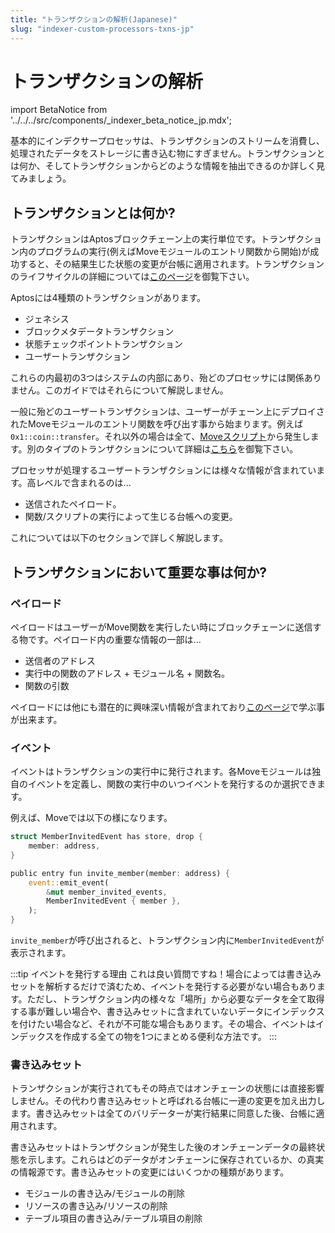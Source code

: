 ```yaml
---
title: "トランザクションの解析(Japanese)"
slug: "indexer-custom-processors-txns-jp"
---
```


# トランザクションの解析

import BetaNotice from '../../../src/components/\_indexer_beta_notice_jp.mdx';

<BetaNotice />

<!--
Things to add:
- We should have tabs for each language that mentions helper functions for extracting the thing you want. For example, if the user is trying to extract the entry function arguments, there should be a function like `get_entry_function_arguments` and we show how to use it in each language and where it comes from in the SDK.
-->

基本的にインデクサープロセッサは、トランザクションのストリームを消費し、処理されたデータをストレージに書き込む物にすぎません。トランザクションとは何か、そしてトランザクションからどのような情報を抽出できるのか詳しく見てみましょう。

## トランザクションとは何か?

トランザクションはAptosブロックチェーン上の実行単位です。トランザクション内のプログラムの実行(例えばMoveモジュールのエントリ関数から開始)が成功すると、その結果生じた状態の変更が台帳に適用されます。トランザクションのライフサイクルの詳細については[このページ](../../concepts/blockchain.md#life-of-a-transaction)を御覧下さい。

Aptosには4種類のトランザクションがあります。

- ジェネシス
- ブロックメタデータトランザクション
- 状態チェックポイントトランザクション
- ユーザートランザクション

これらの内最初の3つはシステムの内部にあり、殆どのプロセッサには関係ありません。このガイドではそれらについて解説しません。

一般に殆どのユーザートランザクションは、ユーザーがチェーン上にデプロイされたMoveモジュールのエントリ関数を呼び出す事から始まります。例えば`0x1::coin::transfer`。それ以外の場合は全て、[Moveスクリプト](/move/move-on-aptos/scripts/index.md)から発生します。別のタイプのトランザクションについて詳細は[こちら](../../concepts/txns-states.md#types-of-transaction-payloads)を御覧下さい。

プロセッサが処理するユーザートランザクションには様々な情報が含まれています。高レベルで含まれるのは...

- 送信されたペイロード。
- 関数/スクリプトの実行によって生じる台帳への変更。

これについては以下のセクションで詳しく解説します。

## トランザクションにおいて重要な事は何か?

### ペイロード

ペイロードはユーザーがMove関数を実行したい時にブロックチェーンに送信する物です。ペイロード内の重要な情報の一部は...

- 送信者のアドレス
- 実行中の関数のアドレス + モジュール名 + 関数名。
- 関数の引数


ペイロードには他にも潜在的に興味深い情報が含まれており[このページ](/concepts/txns-states#contents-of-a-transaction)で学ぶ事が出来ます。

### イベント

イベントはトランザクションの実行中に発行されます。各Moveモジュールは独自のイベントを定義し、関数の実行中のいつイベントを発行するのか選択できます。

例えば、Moveでは以下の様になります。


```rust
struct MemberInvitedEvent has store, drop {
    member: address,
}

public entry fun invite_member(member: address) {
    event::emit_event(
        &mut member_invited_events,
        MemberInvitedEvent { member },
    );
}
```

`invite_member`が呼び出されると、トランザクション内に`MemberInvitedEvent`が表示されます。

:::tip イベントを発行する理由
これは良い質問ですね！場合によっては書き込みセットを解析するだけで済むため、イベントを発行する必要がない場合もあります。ただし、トランザクション内の様々な「場所」から必要なデータを全て取得する事が難しい場合や、書き込みセットに含まれていないデータにインデックスを付けたい場合など、それが不可能な場合もあります。その場合、イベントはインデックスを作成する全ての物を1つにまとめる便利な方法です。
:::

### 書き込みセット

トランザクションが実行されてもその時点ではオンチェーンの状態には直接影響しません。その代わり書き込みセットと呼ばれる台帳に一連の変更を加え出力します。書き込みセットは全てのバリデーターが実行結果に同意した後、台帳に適用されます。

書き込みセットはトランザクションが発生した後のオンチェーンデータの最終状態を示します。これらはどのデータがオンチェーンに保存されているか、の真実の情報源です。書き込みセットの変更にはいくつかの種類があります。

- モジュールの書き込み/モジュールの削除
- リソースの書き込み/リソースの削除
- テーブル項目の書き込み/テーブル項目の削除

<!-- Add more information about writesets, ideally once have the helper functions. -->
